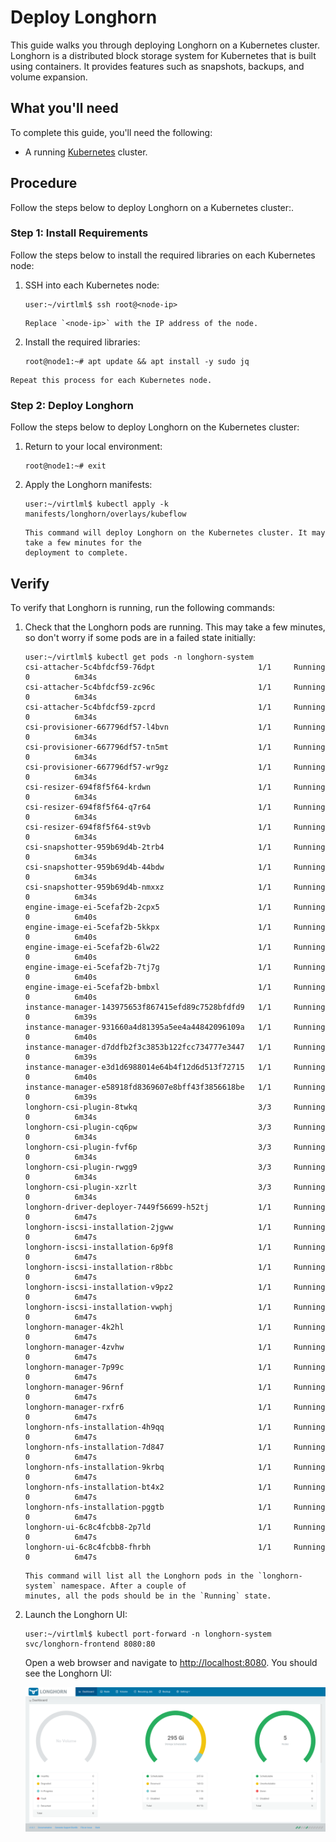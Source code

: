 # Deploy Longhorn

This guide walks you through deploying Longhorn on a Kubernetes cluster. Longhorn is a distributed
block storage system for Kubernetes that is built using containers. It provides features such as
snapshots, backups, and volume expansion.

## What you'll need

To complete this guide, you'll need the following:

* A running [Kubernetes](kubernetes) cluster.

## Procedure

Follow the steps below to deploy Longhorn on a Kubernetes cluster:.

### Step 1: Install Requirements

Follow the steps below to install the required libraries on each Kubernetes node:

1. SSH into each Kubernetes node:

    ```console
    user:~/virtlml$ ssh root@<node-ip>
    ```

    ```{note}
    Replace `<node-ip>` with the IP address of the node.
    ```

1. Install the required libraries:

    ```console
    root@node1:~# apt update && apt install -y sudo jq
    ```

```{important}
Repeat this process for each Kubernetes node.
```

### Step 2: Deploy Longhorn

Follow the steps below to deploy Longhorn on the Kubernetes cluster:

1. Return to your local environment:

    ```console
    root@node1:~# exit
    ```

1. Apply the Longhorn manifests:

    ```console
    user:~/virtlml$ kubectl apply -k manifests/longhorn/overlays/kubeflow
    ```

    ```{note}
    This command will deploy Longhorn on the Kubernetes cluster. It may take a few minutes for the
    deployment to complete.
    ```

## Verify

To verify that Longhorn is running, run the following commands:

1. Check that the Longhorn pods are running. This may take a few minutes, so don't worry if some
   pods are in a failed state initially:

    ```console
    user:~/virtlml$ kubectl get pods -n longhorn-system
    csi-attacher-5c4bfdcf59-76dpt                       1/1     Running   0          6m34s
    csi-attacher-5c4bfdcf59-zc96c                       1/1     Running   0          6m34s
    csi-attacher-5c4bfdcf59-zpcrd                       1/1     Running   0          6m34s
    csi-provisioner-667796df57-l4bvn                    1/1     Running   0          6m34s
    csi-provisioner-667796df57-tn5mt                    1/1     Running   0          6m34s
    csi-provisioner-667796df57-wr9gz                    1/1     Running   0          6m34s
    csi-resizer-694f8f5f64-krdwn                        1/1     Running   0          6m34s
    csi-resizer-694f8f5f64-q7r64                        1/1     Running   0          6m34s
    csi-resizer-694f8f5f64-st9vb                        1/1     Running   0          6m34s
    csi-snapshotter-959b69d4b-2trb4                     1/1     Running   0          6m34s
    csi-snapshotter-959b69d4b-44bdw                     1/1     Running   0          6m34s
    csi-snapshotter-959b69d4b-nmxxz                     1/1     Running   0          6m34s
    engine-image-ei-5cefaf2b-2cpx5                      1/1     Running   0          6m40s
    engine-image-ei-5cefaf2b-5kkpx                      1/1     Running   0          6m40s
    engine-image-ei-5cefaf2b-6lw22                      1/1     Running   0          6m40s
    engine-image-ei-5cefaf2b-7tj7g                      1/1     Running   0          6m40s
    engine-image-ei-5cefaf2b-bmbxl                      1/1     Running   0          6m40s
    instance-manager-143975653f867415efd89c7528bfdfd9   1/1     Running   0          6m39s
    instance-manager-931660a4d81395a5ee4a44842096109a   1/1     Running   0          6m40s
    instance-manager-d7ddfb2f3c3853b122fcc734777e3447   1/1     Running   0          6m39s
    instance-manager-e3d1d6988014e64b4f12d6d513f72715   1/1     Running   0          6m40s
    instance-manager-e58918fd8369607e8bff43f3856618be   1/1     Running   0          6m39s
    longhorn-csi-plugin-8twkq                           3/3     Running   0          6m34s
    longhorn-csi-plugin-cq6pw                           3/3     Running   0          6m34s
    longhorn-csi-plugin-fvf6p                           3/3     Running   0          6m34s
    longhorn-csi-plugin-rwgg9                           3/3     Running   0          6m34s
    longhorn-csi-plugin-xzrlt                           3/3     Running   0          6m34s
    longhorn-driver-deployer-7449f56699-h52tj           1/1     Running   0          6m47s
    longhorn-iscsi-installation-2jgww                   1/1     Running   0          6m47s
    longhorn-iscsi-installation-6p9f8                   1/1     Running   0          6m47s
    longhorn-iscsi-installation-r8bbc                   1/1     Running   0          6m47s
    longhorn-iscsi-installation-v9pz2                   1/1     Running   0          6m47s
    longhorn-iscsi-installation-vwphj                   1/1     Running   0          6m47s
    longhorn-manager-4k2hl                              1/1     Running   0          6m47s
    longhorn-manager-4zvhw                              1/1     Running   0          6m47s
    longhorn-manager-7p99c                              1/1     Running   0          6m47s
    longhorn-manager-96rnf                              1/1     Running   0          6m47s
    longhorn-manager-rxfr6                              1/1     Running   0          6m47s
    longhorn-nfs-installation-4h9qq                     1/1     Running   0          6m47s
    longhorn-nfs-installation-7d847                     1/1     Running   0          6m47s
    longhorn-nfs-installation-9krbq                     1/1     Running   0          6m47s
    longhorn-nfs-installation-bt4x2                     1/1     Running   0          6m47s
    longhorn-nfs-installation-pggtb                     1/1     Running   0          6m47s
    longhorn-ui-6c8c4fcbb8-2p7ld                        1/1     Running   0          6m47s
    longhorn-ui-6c8c4fcbb8-fhrbh                        1/1     Running   0          6m47s
    ```

    ```{note}
    This command will list all the Longhorn pods in the `longhorn-system` namespace. After a couple of
    minutes, all the pods should be in the `Running` state.
    ```

1. Launch the Longhorn UI:

    ```console
    user:~/virtlml$ kubectl port-forward -n longhorn-system svc/longhorn-frontend 8080:80
    ```

    Open a web browser and navigate to [http://localhost:8080](http://localhost:8080). You should
    see the Longhorn UI:

    ![Longhorn UI](images/longhorn-ui.png)
